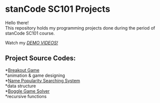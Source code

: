 # stanCode SC101 Projects
Hello there!\
This repository holds my programming projects done during the period of stanCode SC101 course.

Watch my *[DEMO VIDEOS!](https://reurl.cc/O429QR)*

## Project Source Codes:
*[Breakout Game](https://github.com/tingwenchang/stanCode-SC101-projects/blob/6c14496610de1cb8b1fb942ec89d07773c317f9a/stanCode_projects/SC101_Assignment2/breakout.py)\
  *animation & game designing\
*[Name Popularity Searching System](https://github.com/tingwenchang/stanCode-SC101-projects/blob/main/stanCode_projects/SC101_Assignment4/babygraphics.py)\
  *data structure\
*[Boggle Game Solver](https://github.com/tingwenchang/stanCode-SC101-projects/blob/main/stanCode_projects/SC101_Assignment6/boggle.py)\
  *recursive functions
